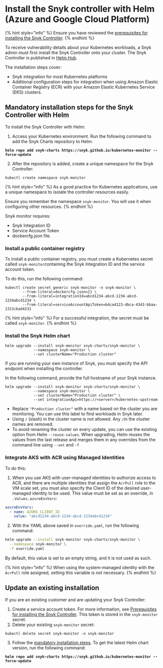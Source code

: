 # Install the Snyk controller with Helm (Azure and Google Cloud Platform)

{% hint style="info" %}
Ensure you have reviewed the [prerequisites for installing the Snyk Controller](prerequisites-for-installing-the-snyk-controller.md).
{% endhint %}

To receive vulnerability details about your Kubernetes workloads, a Snyk admin must first install the Snyk Controller onto your cluster. The Snyk Controller is published in [Helm Hub](https://hub.helm.sh/charts/snyk/snyk-monitor).

The installation steps cover:

* Snyk integration for most Kubernetes platforms
* Additional configuration steps for integration when using Amazon Elastic Container Registry (ECR) with your Amazon Elastic Kubernetes Service (EKS) clusters.

## Mandatory installation steps for the Snyk Controller with Helm

To install the Snyk Controller with Helm:

1. Access your Kubernetes environment. Run the following command to add the Snyk Charts repository to Helm:

<pre><code><strong>helm repo add snyk-charts https://snyk.github.io/kubernetes-monitor --force-update
</strong></code></pre>

2. After the repository is added, create a unique namespace for the Snyk Controller:

```
kubectl create namespace snyk-monitor
```

{% hint style="info" %}
As a good practice for Kubernetes applications, use a unique namespace to isolate the controller resources easily.&#x20;

Ensure you remember the namespace `snyk-monitor`. You will use it when configuring other resources.
{% endhint %}

Snyk monitor requires:

* Snyk Integration ID
* Service Account Token
* dockercfg.json file.

### Install a public container registry

To install a public container registry, you must create a Kubernetes secret called `snyk-monitor`containing the Snyk Integration ID and the service account token.

To do this, run the following command:

```
kubectl create secret generic snyk-monitor -n snyk-monitor \
        --from-literal=dockercfg.json={} \
        --from-literal=integrationId=abcd1234-abcd-1234-abcd-1234abcd1234 \
        --from-literal=serviceAccountApiToken=bdca4123-dbca-4343-bbaa-1313cbad4231
```

{% hint style="info" %}
For a successful integration, the secret must be called `snyk-monitor`.
{% endhint %}

### Install the Snyk Helm chart

```
helm upgrade --install snyk-monitor snyk-charts/snyk-monitor \
             --namespace snyk-monitor \
             --set clusterName="Production cluster"
```

If you are running your own instance of Snyk, you must specify the API endpoint when installing the controller.

In the following command, provide the full hostname of your Snyk instance.

```
helm upgrade --install snyk-monitor snyk-charts/snyk-monitor \
             --namespace snyk-monitor \
             --set clusterName="Production cluster" \
             --set integrationApi=https://<server>/kubernetes-upstream
```

* Replace `"Production cluster"` with a name based on the cluster you are monitoring. You can use this label to find workloads in Snyk later.
* Using `/` (slash) in the cluster name is not allowed. Any `/`in the cluster names are removed.
* To avoid renaming the cluster on every update, you can use the existing option from Helm `--reuse-values`. When upgrading, Helm reuses the values from the last release and merges them in any overrides from the command line using `--set` and `-f`

### Integrate AKS with ACR using Managed Identities

To do this:

1. When you use AKS with user-managed identities to authorize access to ACR, and there are multiple identities that assign the `AcrPull` role to the VM scale set, you must also specify the Client ID of the desired user-managed identity to be used. This value must be set as an override, in `.Values.azureEnvVars`:

```yaml
azureEnvVars:
  - name: AZURE_CLIENT_ID
    value: "abcd1234-abcd-1234-abcd-1234abcd1234"
```

2. With the YAML above saved in `override.yaml`, run the following command:

```bash
helm upgrade --install snyk-monitor snyk-charts/snyk-monitor \
  --namespace snyk-monitor \
  -f override.yaml
```

By default, this value is set to an empty string, and it is not used as such.

{% hint style="info" %}
When using the system-managed identity with the `AcrPull` role assigned, setting this variable is not necessary.&#x20;
{% endhint %}

## Update an existing installation

If you are an existing customer and are updating your Snyk Controller:

1. Create a service account token. For more information, see [Prerequisites for installing the Snyk Controller](prerequisites-for-installing-the-snyk-controller.md). This token is stored in the `snyk-monitor` secret.
2. Delete your existing `snyk-monitor` secret:

```shell
kubectl delete secret snyk-monitor -n snyk-monitor
```

3. Follow the [mandatory installation steps](install-the-snyk-controller-with-helm.md#mandatory-installation-steps-for-the-snyk-controller-with-helm). To get the latest Helm chart version, run the following command:

<pre><code><strong>helm repo add snyk-charts https://snyk.github.io/kubernetes-monitor --force-update
</strong></code></pre>
